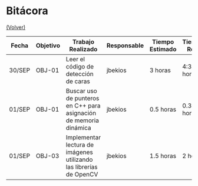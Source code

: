 # Bitácora

[(Volver)](../README.md)

| Fecha  | Objetivo  | Trabajo Realizado | Responsable | Tiempo Estimado | Tiempo Real |
|--------|-----------|-------------------|-------------|-----------------|-------------|
| 30/SEP | OBJ-01    | Leer el código de detección de caras| jbekios     | 3 horas    | 4:30 horas |
| 01/SEP | OBJ-01    | Buscar uso de punteros en C++ para asignación de memoria dinámica | jbekios |  0.5 horas | 0.3 horas |
| 01/SEP | OBJ-03 | Implementar lectura de imágenes utilizando las librerías de OpenCV | jbekios | 1.5 horas | 2 horas |
